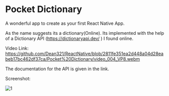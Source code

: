 # Pocket Dictionary

A wonderful app to create as your first React Native App.

As the name suggests its a dictionary(Online). Its implemented with the help of a Dictionary API (https://dictionaryapi.dev/ ) I found online.

Video Link: https://github.com/Dean321/ReactNative/blob/2811fe351ea2d448a04d28eabeb17bc462df37ca/Pocket%20Dictionary/video_004_VP8.webm

The documentation for the API is given in the link.  

Screenshot:

![1](https://user-images.githubusercontent.com/17800800/154977584-e4a339a1-e14f-4d62-8803-d433c9f8b9cb.png)
